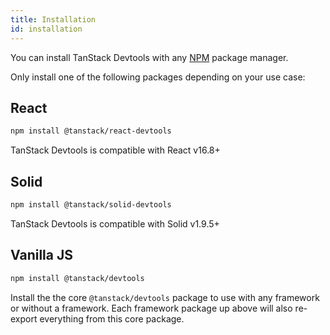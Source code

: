 ```yaml
---
title: Installation
id: installation
---
```


You can install TanStack Devtools with any [NPM](https://npmjs.com) package manager.

Only install one of the following packages depending on your use case:

## React

```sh
npm install @tanstack/react-devtools
```

TanStack Devtools is compatible with React v16.8+

## Solid

```sh
npm install @tanstack/solid-devtools
```

TanStack Devtools is compatible with Solid v1.9.5+

## Vanilla JS

```sh
npm install @tanstack/devtools
```

Install the the core `@tanstack/devtools` package to use with any framework or without a framework. Each framework package up above will also re-export everything from this core package.
